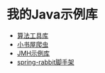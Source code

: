 # 我的Java示例库

- [算法工具库](https://github.com/xuyuji/xuyuji-java-demo/tree/master/Algorithms)
- [小书屋爬虫](https://github.com/xuyuji/xuyuji-java-demo/tree/master/MySpider)
- [JMH示例库](https://github.com/xuyuji/xuyuji-java-demo/tree/master/JMHDemo)
- [spring-rabbit脚手架](spring-rabbit-scaffold)

